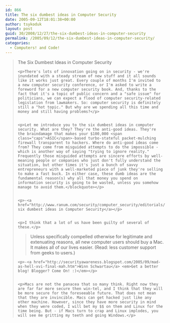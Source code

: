 ```yaml
---
id: 866
title: The six dumbest ideas in Computer Security
date: 2005-09-12T18:01:38+00:00
author: tsykoduk
layout: post
guid: 30/2008/12/27/the-six-dumbest-ideas-in-computer-security
permalink: /2005/09/12/the-six-dumbest-ideas-in-computer-security/
categories:
  - Computers! and Code!
---
```

<blockquote>The Six Dumbest Ideas in Computer Security

	<p>There's lots of innovation going on in security - we're inundated with a steady stream of new stuff and it all sounds like it works just great. Every couple of months I'm invited to a new computer security conference, or I'm asked to write a foreword for a new computer security book. And, thanks to the fact that it's a topic of public concern and a "safe issue" for politicians, we can expect a flood of computer security-related legislation from lawmakers. So: computer security is definitely still a "hot topic." But why are we spending all this time and money and still having problems?</p>


	<p>Let me introduce you to the six dumbest ideas in computer security. What are they? They're the anti-good ideas. They're the braindamage that makes your $100,000 <span class="caps">ASIC</span>-based turbo-stateful packet-mulching firewall transparent to hackers. Where do anti-good ideas come from? They come from misguided attempts to do the impossible - which is another way of saying "trying to ignore reality." Frequently those misguided attempts are sincere efforts by well-meaning people or companies who just don't fully understand the situation, but other times it's just a bunch of savvy entrepreneurs with a well-marketed piece of junk they're selling to make a fast buck. In either case, these dumb ideas are the fundamental reason(s) why all that money you spend on information security is going to be wasted, unless you somehow manage to avoid them.</blockquote></p>


	<p>-<a href="http://www.ranum.com/security/computer_security/editorials/dumb/">The six dumbest ideas in Computer Security</a></p>


	<p>I think that a lot of us have been guilty of several of these.</p>


<blockquote>Unless specifically compelled otherwise for legitimate and extenuating reasons, all new computer users should buy a Mac. It makes all of our lives easier. (Read: less customer support from geeks to users.)</blockquote>

	<p>-<a href="http://securityawareness.blogspot.com/2005/09/mad-as-hell-xvi-final-mah.htm">Winn Schwartau</a> <em>Get a better blog! Blogger? Come On! :)</em></p>


	<p>Macs are not the panacea that so many think. Right now they are far far more secure then win-tel, and I think that they will be more secure for the foreseeable future. That does not mean that they are invincible. Macs can get hacked just like any other machine. However, since they have more security in mind when they were coded, I will bet my $$ on them and Linux for the time being. But - if Macs turn to crap and Linux implodes, you will see me gritting my teeth and going Windows.</p>